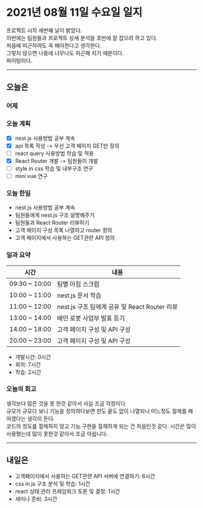 # 2021년 08월 11일 수요일 일지

프로젝트 시작 세번째 날이 밝았다.<br />
이번에는 팀원들과 프로젝트 상세 분석을 초반에 잘 잡으려 하고 있다.<br />
처음에 피곤하여도 꼭 해야한다고 생각한다.<br />
그렇지 않으면 나중에 너무나도 피곤해 지기 때문이다.<br />
파이팅이다.

---

## 오늘은

### 어제

### 오늘 계획

- [x] nest.js 사용방법 공부 계속
- [x] api 목록 작성 -> 우선 고객 페이지 GET만 정의
- [ ] react query 사용방법 학습 및 적용
- [x] React Router 개발 -> 팀원들이 개발
- [ ] style in css 학습 및 내부구조 연구
- [ ] mini vue 연구

### 오늘 한일

- nest.js 사용방법 공부 계속
- 팀원들에게 nest.js 구조 설명해주기
- 팀원들과 React Router 리뷰하기
- 고객 페이지 구성 목록 나열하고 router 정의
- 고객 페이지에서 사용하는 GET관련 API 정의

### 일과 요약

| 시간 | 내용 |
| --- | --- |
| 09:30 ~ 10:00 | 팀별 아침 스크럼 |
| 10:00 ~ 11:00 | nest.js 문서 학습 |
| 11:00 ~ 12:00 | nest.js 구조 팀에게 공유 및 React Router 리뷰 |
| 13:00 ~ 14:00 | 배민 로봇 사업부 발표 듣기 |
| 14:00 ~ 18:00 | 고객 페이지 구성 및 API 구성 |
| 20:00 ~ 23:00 | 고객 페이지 구성 및 API 구성 |

- 개발시간: 0시간
- 회의: 7시간
- 학습: 2시간

### 오늘의 회고

생각보다 많은 것을 못 한것 같아서 사실 조금 걱정이다.<br />
규모가 규모다 보니 기능을 정의하다보면 한도 끝도 없이 나열되니 어느정도 절제를 해야겠다는 생각이 든다.<br />
코드의 정도를 절제하지 않고 기능 구현을 절제하게 되는 건 처음인것 같다.
시간은 많이 사용했는데 많이 못한것 같아서 조금 아쉽니다.

---

## 내일은

- 고객페이지에서 사용하는 GET관련 API 서버에 연결하기: 6시간
- css in js 구조 분석 및 학습: 1시간
- react 상태 관리 프레임워크 토론 및 결정: 1시간
- 세미나 준비: 3시간